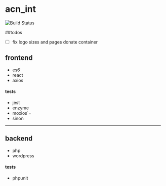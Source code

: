 # acn_int
![Build Status](https://semaphoreci.com/api/v1/developersoul/acn_int/branches/master/shields_badge.svg)

##todos
- [ ] fix logo sizes and pages donate container

## frontend
- es6
- react
- axios

#### tests
- jest
- enzyme
- moxios`=
- sinon

---

## backend
- php
- wordpress

#### tests
- phpunit